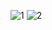 ![1](https://user-images.githubusercontent.com/66897078/229908507-db1a4baa-8ff0-4fc2-9035-774fa3ae79c1.png)
![2](https://user-images.githubusercontent.com/66897078/229908502-1c3749ea-b576-433a-a0dc-9c36348c899f.png)
